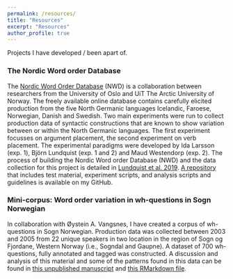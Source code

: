 ```yaml
---
permalink: /resources/
title: "Resources"
excerpt: "Resources"
author_profile: true
---
```

Projects I have developed / been apart of. 

### The Nordic Word order Database
The [Nordic Word Order Database](https://tekstlab.uio.no/nwd) (NWD) is a collaboration between researchers from the University of Oslo and UiT The Arctic University of Norway. The freely available online database contains carefully elicited production from the five North Germanic languages Icelandic, Faroese, Norwegian, Danish and Swedish. Two main experiments were run to collect production data of syntactic constructions that are known to show variation between or within the North Germanic languages. The first experiment focusses on argument placement, the second experiment on verb placement. The experimental paradigms were developed by Ida Larsson (exp. 1), Björn Lundquist (exp. 1 and 2) and Maud Westendorp (exp. 2). The process of building the Nordic Word order Database (NWD) and the data collection for this project is detailed in [Lundquist et al. 2019](https://journals.uio.no/NALS/article/view/7529). [A repository](http://github.com/maudwestendorp/NWD) that includes test material, experiment scripts, and analysis scripts and guidelines is available on my GitHub.


### Mini-corpus: Word order variation in wh-questions in Sogn Norwegian
In collaboration with Øystein A. Vangsnes, I have created a corpus of wh-questions in Sogn Norwegian. Production data was collected between 2003 and 2005 from 22 unique speakers in two location in the region of Sogn og Fjordane, Western Norway (i.e., Sogndal and Gaupne). A dataset of 700 wh-questions, fully annotated and tagged was constructed. A discussion and analysis of this material and some of the patterns found in this data can be found in [this unpublished manuscript](https://uitno.box.com/s/1ejai6t1gp7rvndl99tmh6zme9jn1snu) and [this RMarkdown file](https://uitno.box.com/s/5tqerslweiwfnrre2o2z5mm6hk2my69g).
